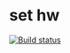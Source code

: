 # set hw

[![Build status](https://ci.appveyor.com/api/projects/status/a85pxbymc96m5lfx?svg=true)](https://ci.appveyor.com/project/Kateshenyang/set)